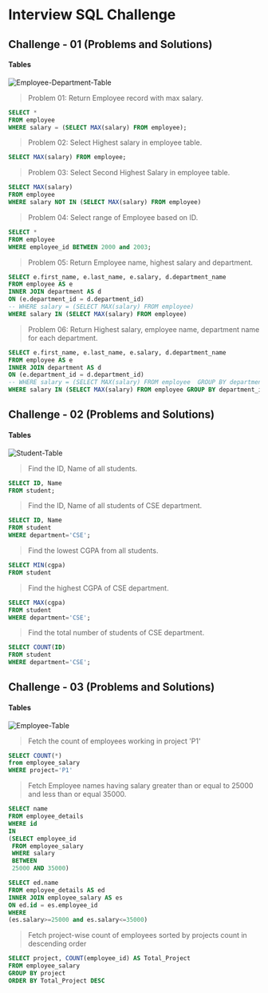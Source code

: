 # Interview SQL Challenge

## Challenge - 01 (Problems and Solutions)

#### Tables

![Employee-Department-Table](/Interview-SQL-Challenges/Images/Employee-Department-Table.PNG)

> Problem 01: Return Employee record with max salary.
```sql
SELECT * 
FROM employee
WHERE salary = (SELECT MAX(salary) FROM employee);
```
> Problem 02: Select Highest salary in employee table.
```sql
SELECT MAX(salary) FROM employee;
```
> Problem 03: Select Second Highest Salary in employee table.
```sql
SELECT MAX(salary) 
FROM employee
WHERE salary NOT IN (SELECT MAX(salary) FROM employee)
```
> Problem 04: Select range of Employee based on ID.
```sql
SELECT * 
FROM employee
WHERE employee_id BETWEEN 2000 and 2003;
```
> Problem 05: Return Employee name, highest salary and department.
```sql
SELECT e.first_name, e.last_name, e.salary, d.department_name
FROM employee AS e
INNER JOIN department AS d 
ON (e.department_id = d.department_id)
-- WHERE salary = (SELECT MAX(salary) FROM employee)
WHERE salary IN (SELECT MAX(salary) FROM employee)
```
> Problem 06: Return Highest salary, employee name, department name for each department.
```sql
SELECT e.first_name, e.last_name, e.salary, d.department_name
FROM employee AS e
INNER JOIN department AS d 
ON (e.department_id = d.department_id)
-- WHERE salary = (SELECT MAX(salary) FROM employee  GROUP BY department_id)
WHERE salary IN (SELECT MAX(salary) FROM employee GROUP BY department_id)
```

## Challenge - 02 (Problems and Solutions)

#### Tables

![Student-Table](/Interview-SQL-Challenges/Images/Student-table.PNG)

> Find the ID, Name of all students.
```sql
SELECT ID, Name 
FROM student;
```
> Find the ID, Name of all students of CSE department.
```sql
SELECT ID, Name 
FROM student
WHERE department='CSE';
```
> Find the lowest CGPA from all students.
```sql
SELECT MIN(cgpa) 
FROM student
```
> Find the highest CGPA of CSE department.
```sql
SELECT MAX(cgpa) 
FROM student
WHERE department='CSE';
```
> Find the total number of students of CSE department.
```sql
SELECT COUNT(ID) 
FROM student
WHERE department='CSE';
```

## Challenge - 03 (Problems and Solutions)

#### Tables

![Employee-Table](/Interview-SQL-Challenges/Images/Employee-Table.PNG)

> Fetch the count of employees working in project 'P1'
```sql
SELECT COUNT(*) 
from employee_salary 
WHERE project='P1'
```
> Fetch Employee names having salary greater than or equal to 25000 and less than or equal 35000.
```sql
SELECT name 
FROM employee_details
WHERE id 
IN
(SELECT employee_id 
 FROM employee_salary
 WHERE salary 
 BETWEEN
 25000 AND 35000)
```
```sql
SELECT ed.name 
FROM employee_details AS ed
INNER JOIN employee_salary AS es 
ON ed.id = es.employee_id
WHERE 
(es.salary>=25000 and es.salary<=35000)
```
> Fetch project-wise count of employees sorted by projects count in descending order
```sql
SELECT project, COUNT(employee_id) AS Total_Project
FROM employee_salary
GROUP BY project
ORDER BY Total_Project DESC
```

